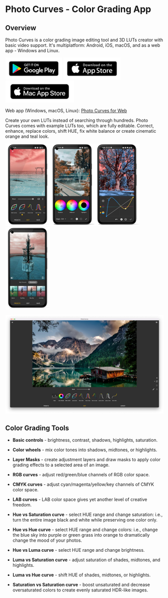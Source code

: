 # Photo Curves - Color Grading App

## Overview

Photo Curves is a color grading image editing tool and 3D LUTs creator with basic video support. It's multiplatform: Android, iOS, macOS, and as a web app - Windows and Linux.

[<img src="./google-play-badge.png" alt="Get it on Google Play" height="70"/>](https://play.google.com/store/apps/details?id=com.foreachi.photocurves) [<img src="./apple-store-badge.png" alt="Get it on the App Store" height="70"/>](https://apps.apple.com/app/id1606599231#?platform=iphone) [<img src="./mac-store-badge.png" alt="Get it on the Mac Store" height="70"/>](https://apps.apple.com/app/id1638484562)

Web app (Windows, macOS, Linux): [Photo Curves for Web](https://photocurves.curvednebula.com)

Create your own LUTs instead of searching through hundreds. Photo Curves comes with example LUTs too, which are fully editable. Correct, enhance, replace colors, shift HUE, fix white balance or create cinematic orange and teal look.

<img src="./Screenshot_1_small.jpg" alt="Screenshot" width="142"/><img src="./Screenshot_6_small.jpg" alt="Screenshot" width="142"/><img src="./Screenshot_4_small.jpg" alt="Screenshot" width="142"/><img src="./Screenshot_2_small.jpg" alt="Screenshot" width="142"/>

<img src="./PhotoCurvesMac-2.png" alt="Screenshot" width="600"/>

## Color Grading Tools

- **Basic controls** - brightness, contrast, shadows, highlights, saturation.

- **Color wheels** - mix color tones into shadows, midtones, or highlights.

- **Layer Masks** - create adjustment layers and draw masks to apply color grading effects to a selected area of an image.

- **RGB curves** - adjust red/green/blue channels of RGB color space.

- **CMYK curves** - adjust cyan/magenta/yellow/key channels of CMYK color space.

- **LAB curves** - LAB color space gives yet another level of creative freedom.

- **Hue vs Saturation curve** - select HUE range and change saturation: i.e., turn the entire image black and white while preserving one color only.

- **Hue vs Hue curve** - select HUE range and change colors: i.e., change the blue sky into purple or green grass into orange to dramatically change the mood of your photos.

- **Hue vs Luma curve** - select HUE range and change brightness.

- **Luma vs Saturation curve** - adjust saturation of shades, midtones, and highlights.

- **Luma vs Hue curve** - shift HUE of shades, midtones, or highlights.

- **Saturation vs Saturation curve** - boost unsaturated and decrease oversaturated colors to create evenly saturated HDR-like images.
